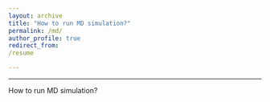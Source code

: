 ```yaml
---
layout: archive
title: "How to run MD simulation?"
permalink: /md/
author_profile: true
redirect_from:
/resume

---
```

---
How to run MD simulation?